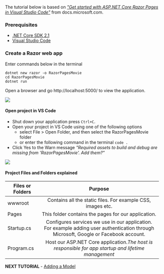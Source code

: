 The tutorial below is based on [*"Get started with ASP.NET Core Razor Pages in Visual Studio Code"*](https://docs.microsoft.com/en-us/aspnet/core/tutorials/razor-pages-vsc/razor-pages-start) from docs.microsoft.com.

### Prerequisites
* [.NET Core SDK 2.1](https://www.microsoft.com/net/download/) 
*  [Visual Studio Code](https://code.visualstudio.com/?wt.mc_id=adw-brand&gclid=Cj0KCQjwqYfWBRDPARIsABjQRYwLe3b9dJMixA98s8nS8QfuNBKGsiRVRXzB93fe4E27LGK5KLrGcnYaAgdREALw_wcB)

### Create a Razor web app

Enter commands below in the terminal 
```
dotnet new razor -o RazorPagesMovie
cd RazorPagesMovie
dotnet run
```
Open a browser and go http://localhost:5000/ to view the application.

![](https://github.com/dotnet-presentations/aspnetcore-for-beginners/blob/master/Tutorial/1-Create%20a%20Razor%20Page/images/razor-page.png)

#### Open project in VS Code

- Shut down your application press `Ctrl+C`.
- Open your project in VS Code using one of the following options 
    - select File > Open Folder, and then select the RazorPagesMovie folder
    - or enter the following command in the terminal `code .`
- Click Yes to the Warn message *"Required assets to build and debug are missing from 'RazorPagesMovie'. Add them?"*

![](https://github.com/dotnet-presentations/aspnetcore-for-beginners/blob/master/Tutorial/1-Create%20a%20Razor%20Page/images/Openinginvscode.PNG)

#### Project Files and Folders explained
| Files or Folders       | Purpose        |
| ------------- |:-------------:|
| wwwroot      | Contains all the static files. For example CSS, images etc. | 
| Pages     | This folder contains the pages for our application.      |    
| Startup.cs | Configures services  we use in our application. For example adding user authentication through Microsoft, Google or Facebook account.   |
| Program.cs | Host our ASP.NET Core application.*The host is responsible for app startup and lifetime management*     |  

**NEXT TUTORIAL** - [Adding a Model](https://github.com/dotnet-presentations/aspnetcore-for-beginners/blob/master/Tutorial/2-Add%20a%20model/Addamodel.md)
